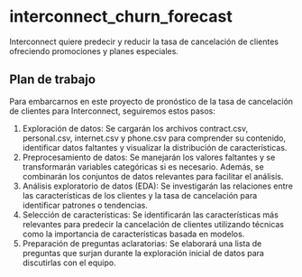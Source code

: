 # interconnect_churn_forecast

Interconnect quiere predecir y reducir la tasa de cancelación de clientes ofreciendo promociones y planes especiales.

## Plan de trabajo

Para embarcarnos en este proyecto de pronóstico de la tasa de cancelación de clientes para Interconnect, seguiremos estos pasos:

1. Exploración de datos: Se cargarán los archivos contract.csv, personal.csv, internet.csv y phone.csv para comprender su contenido, identificar datos faltantes y visualizar la distribución de características.
2. Preprocesamiento de datos: Se manejarán los valores faltantes y se transformarán variables categóricas si es necesario. Además, se combinarán los conjuntos de datos relevantes para facilitar el análisis.
3. Análisis exploratorio de datos (EDA): Se investigarán las relaciones entre las características de los clientes y la tasa de cancelación para identificar patrones o tendencias.
4. Selección de características: Se identificarán las características más relevantes para predecir la cancelación de clientes utilizando técnicas como la importancia de características basada en modelos.
5. Preparación de preguntas aclaratorias: Se elaborará una lista de preguntas que surjan durante la exploración inicial de datos para discutirlas con el equipo.
